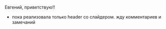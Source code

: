Евгений, приветствую!!

- пока реализовала только header со слайдером. жду комментариев и замечаний

